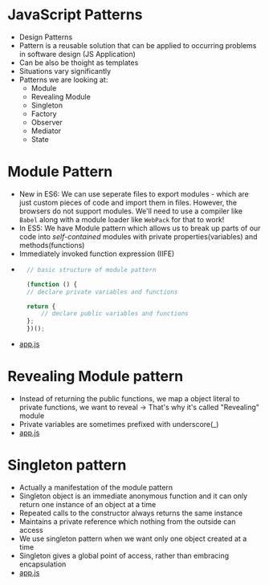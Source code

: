 # JavaScript Patterns
- Design Patterns
- Pattern is a reusable solution that can be applied to occurring problems in software design (JS Application)
- Can be also be thoight as templates
- Situations vary significantly
- Patterns we are looking at:
    - Module
    - Revealing Module
    - Singleton
    - Factory
    - Observer
    - Mediator
    - State

# Module Pattern
- New in ES6: We can use seperate files to export modules - which are just custom pieces of code and import them in files. However, the browsers do not support modules. We'll need to use a compiler like `Babel` along with a module loader like `WebPack` for that to work! 
- In ES5: We have Module pattern which allows us to break up parts of our code into *self-contained* modules with private properties(variables) and methods(functions)
- Immediately invoked function expression (IIFE)
- ```js
    // basic structure of module pattern

    (function () {
    // declare private variables and functions

    return {
        // declare public variables and functions
    };
    })();
    ```
- [app.js](Sandbox/module_pattern.js)

# Revealing Module pattern
- Instead of returning the public functions, we map a object literal to private functions, we want to reveal → That's why it's called "Revealing" module
- Private variables are sometimes prefixed with underscore(_)
- [app.js](Sandbox/module_pattern.js)

# Singleton pattern
- Actually a manifestation of the module pattern
- Singleton object is an immediate anonymous function and it can only return one instance of an object at a time
- Repeated calls to the constructor always returns the same instance
- Maintains a private reference which nothing from the outside can access
- We use singleton pattern when we want only one object created at a time
- Singleton gives a global point of access, rather than embracing encapsulation 
- [app.js](Sandbox/singleton.js)